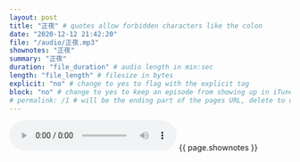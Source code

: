 ```yaml
---
layout: post
title: "正夜" # quotes allow forbidden characters like the colon
date: "2020-12-12 21:42:20"
file: "/audio/正夜.mp3"
shownotes: "正夜"
summary: "正夜"
duration: "file_duration" # audio length in min:sec
length: "file_length" # filesize in bytes
explicit: "no" # change to yes to flag with the explicit tag
block: "no" # change to yes to keep an episode from showing up in iTunes
# permalink: /1 # will be the ending part of the pages URL, delete to default to the title
---
```


<audio controls>
<source src="{{site.url}}{{site.baseurl}}{{ page.file }}" type="audio/x-mp3">
Your browser does not support the audio element.
</audio>
{{ page.shownotes }}
